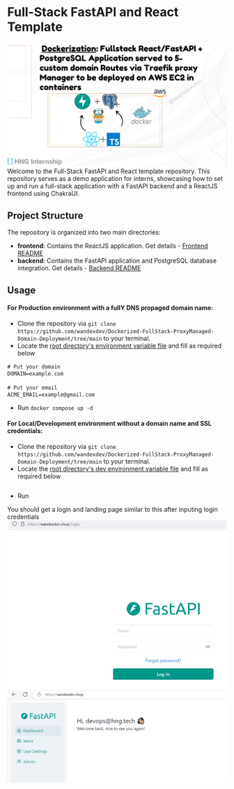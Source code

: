 # Full-Stack FastAPI and React Template
![banner](images/2banner.png)
Welcome to the Full-Stack FastAPI and React template repository. This repository serves as a demo application for interns, showcasing how to set up and run a full-stack application with a FastAPI backend and a ReactJS frontend using ChakraUI.

## Project Structure
The repository is organized into two main directories:
- **frontend**: Contains the ReactJS application. Get details - [Frontend README](./frontend/README.md)
- **backend**: Contains the FastAPI application and PostgreSQL database integration. Get details - [Backend README](./backend/README.md)

## Usage
#### For **Production** environment with a fullY DNS propaged domain name:
- Clone the repository via `git clone https://github.com/wandexdev/Dockerized-FullStack-ProxyManaged-Domain-Deployment/tree/main` to your terminal. 
- Locate the [root directory's environment variable file](.env) and fill as required below
```env
# Put your domain
DOMAIN=example.com

# Put your email
ACME_EMAIL=example@gmail.com
```
- Run `docker compose up -d`

#### For **Local/Development** environment without a domain name and SSL credentials:
- Clone the repository via `git clone https://github.com/wandexdev/Dockerized-FullStack-ProxyManaged-Domain-Deployment/tree/main` to your terminal.
- Locate the [root directory's dev environment variable file](.env.dev) and fill as required below
```env

```
- Run 

You should get a login and landing page similar to this after inputing login credentials
![login](images/login.png)
![landing](images/landing.png)
